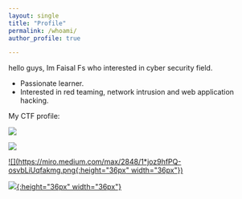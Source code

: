 ```yaml
---
layout: single
title: "Profile"
permalink: /whoami/
author_profile: true

---
```


hello guys, Im Faisal Fs who interested in cyber security field.  

- Passionate learner.
- Interested in red teaming, network intrusion and web application hacking.

My CTF profile:

[ ![](https://www.hackthebox.eu/badge/image/133269)](https://www.hackthebox.eu/profile/133269 "HackTheBox")

[ ![](https://tryhackme-badges.s3.amazonaws.com/Diefx.png)](https://tryhackme.com/p/Diefx "TryHackMe")

[ ![](https://miro.medium.com/max/2848/1*joz9hfPQ-osvbLiUqfakmg.png{:height="36px" width="36px"})](https://www.root-me.org/ev4dx10 "Root-Me")

[ ![](https://gbad85.github.io/post/ctflive-recon-ssh/featured.png){:height="36px" width="36px"}](https://www.ctf.live/playerstats?teamid=110529027437819216783 "CTF.LIVE")





 
